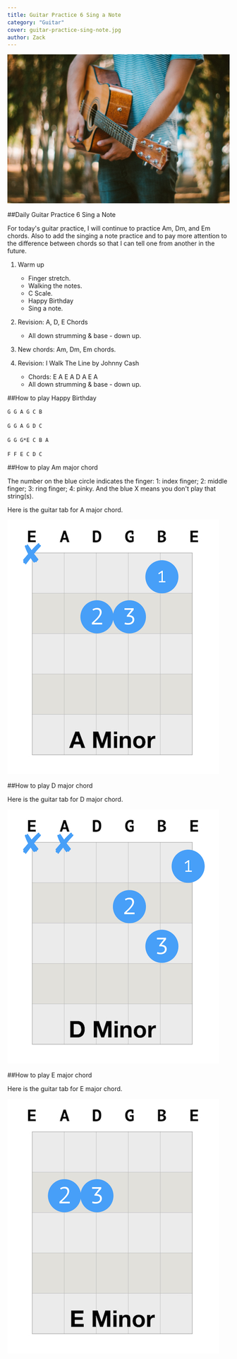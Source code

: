 ```yaml
---
title: Guitar Practice 6 Sing a Note
category: "Guitar"
cover: guitar-practice-sing-note.jpg
author: Zack
---
```


![Guitar Practice 6 Sing a Note](guitar-practice-sing-note.jpg)

##Daily Guitar Practice 6 Sing a Note

For today's guitar practice, I will continue to practice Am, Dm, and Em chords. Also to add the singing a note practice and to pay more attention to the difference between chords so that I can tell one from another in the future.

1. Warm up
   * Finger stretch.
   * Walking the notes.
   * C Scale.
   * Happy Birthday
   * Sing a note.

2. Revision: A, D, E Chords
   * All down strumming & base - down up.

3. New chords: Am, Dm, Em chords.

4. Revision: I Walk The Line by Johnny Cash
   * Chords: E A E A D A E A
   * All down strumming & base - down up.

##How to play Happy Birthday
```
G G A G C B

G G A G D C

G G G*E C B A

F F E C D C
```

##How to play Am major chord

The number on the blue circle indicates the finger: 1: index finger; 2: middle finger; 3: ring finger; 4: pinky. And the blue X means you don't play that string(s).

Here is the guitar tab for A major chord. 

![A minor Guitar Chord](a-minor-chord.jpg)

##How to play D major chord

Here is the guitar tab for D major chord.

![D Minor Guitar Chord](d-minor-chord.jpg)

##How to play E major chord

Here is the guitar tab for E major chord.

![E minor Guitar Chord](e-minor-chord.jpg)